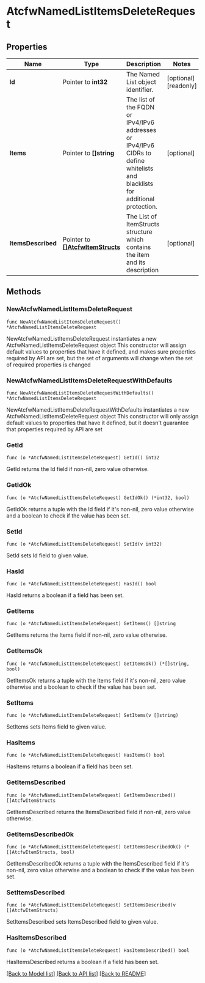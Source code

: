 # AtcfwNamedListItemsDeleteRequest

## Properties

Name | Type | Description | Notes
------------ | ------------- | ------------- | -------------
**Id** | Pointer to **int32** | The Named List object identifier. | [optional] [readonly] 
**Items** | Pointer to **[]string** | The list of the FQDN or IPv4/IPv6 addresses or IPv4/IPv6 CIDRs to define whitelists and blacklists for additional protection. | [optional] 
**ItemsDescribed** | Pointer to [**[]AtcfwItemStructs**](AtcfwItemStructs.md) | The List of ItemStructs structure which contains the item and its description | [optional] 

## Methods

### NewAtcfwNamedListItemsDeleteRequest

`func NewAtcfwNamedListItemsDeleteRequest() *AtcfwNamedListItemsDeleteRequest`

NewAtcfwNamedListItemsDeleteRequest instantiates a new AtcfwNamedListItemsDeleteRequest object
This constructor will assign default values to properties that have it defined,
and makes sure properties required by API are set, but the set of arguments
will change when the set of required properties is changed

### NewAtcfwNamedListItemsDeleteRequestWithDefaults

`func NewAtcfwNamedListItemsDeleteRequestWithDefaults() *AtcfwNamedListItemsDeleteRequest`

NewAtcfwNamedListItemsDeleteRequestWithDefaults instantiates a new AtcfwNamedListItemsDeleteRequest object
This constructor will only assign default values to properties that have it defined,
but it doesn't guarantee that properties required by API are set

### GetId

`func (o *AtcfwNamedListItemsDeleteRequest) GetId() int32`

GetId returns the Id field if non-nil, zero value otherwise.

### GetIdOk

`func (o *AtcfwNamedListItemsDeleteRequest) GetIdOk() (*int32, bool)`

GetIdOk returns a tuple with the Id field if it's non-nil, zero value otherwise
and a boolean to check if the value has been set.

### SetId

`func (o *AtcfwNamedListItemsDeleteRequest) SetId(v int32)`

SetId sets Id field to given value.

### HasId

`func (o *AtcfwNamedListItemsDeleteRequest) HasId() bool`

HasId returns a boolean if a field has been set.

### GetItems

`func (o *AtcfwNamedListItemsDeleteRequest) GetItems() []string`

GetItems returns the Items field if non-nil, zero value otherwise.

### GetItemsOk

`func (o *AtcfwNamedListItemsDeleteRequest) GetItemsOk() (*[]string, bool)`

GetItemsOk returns a tuple with the Items field if it's non-nil, zero value otherwise
and a boolean to check if the value has been set.

### SetItems

`func (o *AtcfwNamedListItemsDeleteRequest) SetItems(v []string)`

SetItems sets Items field to given value.

### HasItems

`func (o *AtcfwNamedListItemsDeleteRequest) HasItems() bool`

HasItems returns a boolean if a field has been set.

### GetItemsDescribed

`func (o *AtcfwNamedListItemsDeleteRequest) GetItemsDescribed() []AtcfwItemStructs`

GetItemsDescribed returns the ItemsDescribed field if non-nil, zero value otherwise.

### GetItemsDescribedOk

`func (o *AtcfwNamedListItemsDeleteRequest) GetItemsDescribedOk() (*[]AtcfwItemStructs, bool)`

GetItemsDescribedOk returns a tuple with the ItemsDescribed field if it's non-nil, zero value otherwise
and a boolean to check if the value has been set.

### SetItemsDescribed

`func (o *AtcfwNamedListItemsDeleteRequest) SetItemsDescribed(v []AtcfwItemStructs)`

SetItemsDescribed sets ItemsDescribed field to given value.

### HasItemsDescribed

`func (o *AtcfwNamedListItemsDeleteRequest) HasItemsDescribed() bool`

HasItemsDescribed returns a boolean if a field has been set.


[[Back to Model list]](../README.md#documentation-for-models) [[Back to API list]](../README.md#documentation-for-api-endpoints) [[Back to README]](../README.md)



